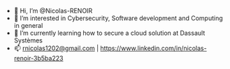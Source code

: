 - 👋 Hi, I’m @Nicolas-RENOIR
- 👀 I’m interested in Cybersecurity, Software development and Computing in general
- 🌱 I’m currently learning how to secure a cloud solution at Dassault Systèmes
- 📫 rnicolas1202@gmail.com | https://www.linkedin.com/in/nicolas-renoir-3b5ba223
